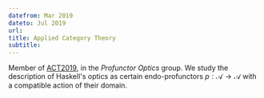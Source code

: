 ```yaml
---
datefrom: Mar 2019
dateto: Jul 2019
url: 
title: Applied Category Theory
subtitle:
---
```


Member of [ACT2019](appliedcategorytheory.org), in the _Profunctor Optics_ group. We study the description of Haskell's optics as certain endo-profunctors $p : \mathcal{A} \to \mathcal{A}$ with a compatible action of their domain.
